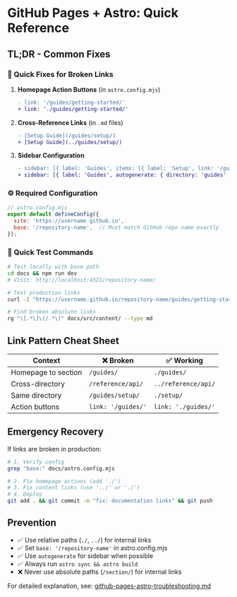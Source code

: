 # GitHub Pages + Astro: Quick Reference

## TL;DR - Common Fixes

### 🔧 Quick Fixes for Broken Links

1. **Homepage Action Buttons** (in `astro.config.mjs`)
   ```diff
   - link: '/guides/getting-started/'
   + link: './guides/getting-started/'
   ```

2. **Cross-Reference Links** (in `.md` files)
   ```diff
   - [Setup Guide](/guides/setup/)
   + [Setup Guide](../guides/setup/)
   ```

3. **Sidebar Configuration**
   ```diff
   - sidebar: [{ label: 'Guides', items: [{ label: 'Setup', link: '/guides/setup/' }] }]
   + sidebar: [{ label: 'Guides', autogenerate: { directory: 'guides' } }]
   ```

### ⚙️ Required Configuration

```javascript
// astro.config.mjs
export default defineConfig({
  site: 'https://username.github.io',
  base: '/repository-name',  // Must match GitHub repo name exactly
});
```

### 🧪 Quick Test Commands

```bash
# Test locally with base path
cd docs && npm run dev
# Visit: http://localhost:4321/repository-name/

# Test production links
curl -I "https://username.github.io/repository-name/guides/getting-started/"

# Find broken absolute links
rg "\[.*\]\(/.*\)" docs/src/content/ --type md
```

## Link Pattern Cheat Sheet

| Context | ❌ Broken | ✅ Working |
|---------|-----------|------------|
| Homepage to section | `/guides/` | `./guides/` |
| Cross-directory | `/reference/api/` | `../reference/api/` |
| Same directory | `/guides/setup/` | `./setup/` |
| Action buttons | `link: '/guides/'` | `link: './guides/'` |

## Emergency Recovery

If links are broken in production:

```bash
# 1. Verify config
grep "base:" docs/astro.config.mjs

# 2. Fix homepage actions (add './')
# 3. Fix content links (use '../' or './')
# 4. Deploy
git add . && git commit -m "fix: documentation links" && git push
```

## Prevention

- ✅ Use relative paths (`./`, `../`) for internal links
- ✅ Set `base: '/repository-name'` in astro.config.mjs
- ✅ Use `autogenerate` for sidebar when possible
- ✅ Always run `astro sync && astro build`
- ❌ Never use absolute paths (`/section/`) for internal links

For detailed explanation, see: [github-pages-astro-troubleshooting.md](./github-pages-astro-troubleshooting.md)